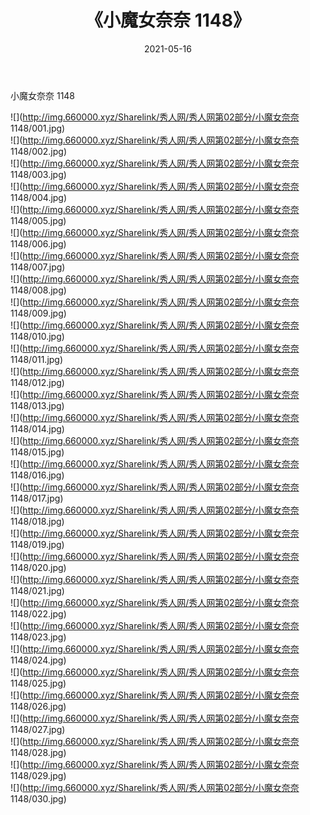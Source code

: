 ﻿---
layout: post
title:  《小魔女奈奈 1148》
date:   2021-05-16
img: http://img.660000.xyz/Sharelink/秀人网/秀人网第02部分/小魔女奈奈 1148/000.jpg
categories: [美女, 清纯, 唯美]
---

小魔女奈奈 1148

  ![](http://img.660000.xyz/Sharelink/秀人网/秀人网第02部分/小魔女奈奈 1148/001.jpg) <br> ![](http://img.660000.xyz/Sharelink/秀人网/秀人网第02部分/小魔女奈奈 1148/002.jpg) <br> ![](http://img.660000.xyz/Sharelink/秀人网/秀人网第02部分/小魔女奈奈 1148/003.jpg) <br> ![](http://img.660000.xyz/Sharelink/秀人网/秀人网第02部分/小魔女奈奈 1148/004.jpg) <br> ![](http://img.660000.xyz/Sharelink/秀人网/秀人网第02部分/小魔女奈奈 1148/005.jpg) <br> ![](http://img.660000.xyz/Sharelink/秀人网/秀人网第02部分/小魔女奈奈 1148/006.jpg) <br> ![](http://img.660000.xyz/Sharelink/秀人网/秀人网第02部分/小魔女奈奈 1148/007.jpg) <br> ![](http://img.660000.xyz/Sharelink/秀人网/秀人网第02部分/小魔女奈奈 1148/008.jpg) <br> ![](http://img.660000.xyz/Sharelink/秀人网/秀人网第02部分/小魔女奈奈 1148/009.jpg) <br> ![](http://img.660000.xyz/Sharelink/秀人网/秀人网第02部分/小魔女奈奈 1148/010.jpg) <br> ![](http://img.660000.xyz/Sharelink/秀人网/秀人网第02部分/小魔女奈奈 1148/011.jpg) <br> ![](http://img.660000.xyz/Sharelink/秀人网/秀人网第02部分/小魔女奈奈 1148/012.jpg) <br> ![](http://img.660000.xyz/Sharelink/秀人网/秀人网第02部分/小魔女奈奈 1148/013.jpg) <br> ![](http://img.660000.xyz/Sharelink/秀人网/秀人网第02部分/小魔女奈奈 1148/014.jpg) <br> ![](http://img.660000.xyz/Sharelink/秀人网/秀人网第02部分/小魔女奈奈 1148/015.jpg) <br> ![](http://img.660000.xyz/Sharelink/秀人网/秀人网第02部分/小魔女奈奈 1148/016.jpg) <br> ![](http://img.660000.xyz/Sharelink/秀人网/秀人网第02部分/小魔女奈奈 1148/017.jpg) <br> ![](http://img.660000.xyz/Sharelink/秀人网/秀人网第02部分/小魔女奈奈 1148/018.jpg) <br> ![](http://img.660000.xyz/Sharelink/秀人网/秀人网第02部分/小魔女奈奈 1148/019.jpg) <br> ![](http://img.660000.xyz/Sharelink/秀人网/秀人网第02部分/小魔女奈奈 1148/020.jpg) <br> ![](http://img.660000.xyz/Sharelink/秀人网/秀人网第02部分/小魔女奈奈 1148/021.jpg) <br> ![](http://img.660000.xyz/Sharelink/秀人网/秀人网第02部分/小魔女奈奈 1148/022.jpg) <br> ![](http://img.660000.xyz/Sharelink/秀人网/秀人网第02部分/小魔女奈奈 1148/023.jpg) <br> ![](http://img.660000.xyz/Sharelink/秀人网/秀人网第02部分/小魔女奈奈 1148/024.jpg) <br> ![](http://img.660000.xyz/Sharelink/秀人网/秀人网第02部分/小魔女奈奈 1148/025.jpg) <br> ![](http://img.660000.xyz/Sharelink/秀人网/秀人网第02部分/小魔女奈奈 1148/026.jpg) <br> ![](http://img.660000.xyz/Sharelink/秀人网/秀人网第02部分/小魔女奈奈 1148/027.jpg) <br> ![](http://img.660000.xyz/Sharelink/秀人网/秀人网第02部分/小魔女奈奈 1148/028.jpg) <br> ![](http://img.660000.xyz/Sharelink/秀人网/秀人网第02部分/小魔女奈奈 1148/029.jpg) <br> ![](http://img.660000.xyz/Sharelink/秀人网/秀人网第02部分/小魔女奈奈 1148/030.jpg) <br>